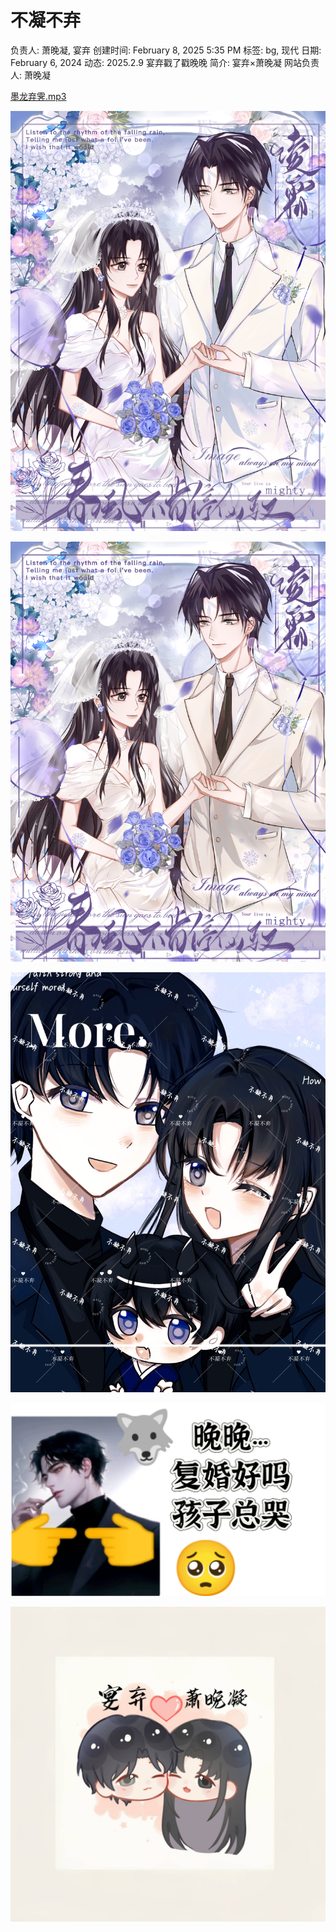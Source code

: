 # 不凝不弃

负责人: 萧晚凝, 宴弃
创建时间: February 8, 2025 5:35 PM
标签: bg, 现代
日期: February 6, 2024
动态: 2025.2.9  宴弃戳了戳晚晚
简介: 宴弃×萧晚凝
网站负责人: 萧晚凝

[墨龙弃霁.mp3](%E4%B8%8D%E5%87%9D%E4%B8%8D%E5%BC%83%20194555443f0681f59bb9ca7f051b5406/%E5%A2%A8%E9%BE%99%E5%BC%83%E9%9C%81.mp3)

![1721182788502.jpg](%E4%B8%8D%E5%87%9D%E4%B8%8D%E5%BC%83%20194555443f0681f59bb9ca7f051b5406/1721182788502.jpg)

![1721182790381.jpg](%E4%B8%8D%E5%87%9D%E4%B8%8D%E5%BC%83%20194555443f0681f59bb9ca7f051b5406/1721182790381.jpg)

![MTXX_MH20240427_183518486.jpg](%E4%B8%8D%E5%87%9D%E4%B8%8D%E5%BC%83%20194555443f0681f59bb9ca7f051b5406/MTXX_MH20240427_183518486.jpg)

![MTXX_MH20240427_104228242.jpg](%E4%B8%8D%E5%87%9D%E4%B8%8D%E5%BC%83%20194555443f0681f59bb9ca7f051b5406/MTXX_MH20240427_104228242.jpg)

![MTXX_MH20240413_160439936.jpg](%E4%B8%8D%E5%87%9D%E4%B8%8D%E5%BC%83%20194555443f0681f59bb9ca7f051b5406/MTXX_MH20240413_160439936.jpg)